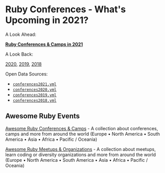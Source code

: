# Ruby Conferences - What's Upcoming in 2021?

A Look Ahead:

[**Ruby Conferences & Camps in 2021**](2021.md)

A Look Back:

[2020](2020.md), [2019](2019.md), [2018](2018.md)


Open Data Sources:

- [`conferences2021.yml`](https://github.com/planetruby/conferences/blob/master/_data/conferences2021.yml)
- [`conferences2020.yml`](https://github.com/planetruby/conferences/blob/master/_data/conferences2020.yml)
- [`conferences2019.yml`](https://github.com/planetruby/conferences/blob/master/_data/conferences2019.yml)
- [`conferences2018.yml`](https://github.com/planetruby/conferences/blob/master/_data/conferences2018.yml)



## Awesome Ruby Events

[Awesome Ruby Conferences & Camps](conferences) - A collection about conferences, camps and more from around the world (Europe • North America • South America • Asia • Africa • Pacific / Oceania)

[Awesome Ruby Meetups & Organizations](https://planetruby.github.io/meetups) - A collection about meetups, learn coding or diversity organizations and more from around the world (Europe • North America • South America • Asia • Africa • Pacific / Oceania)
